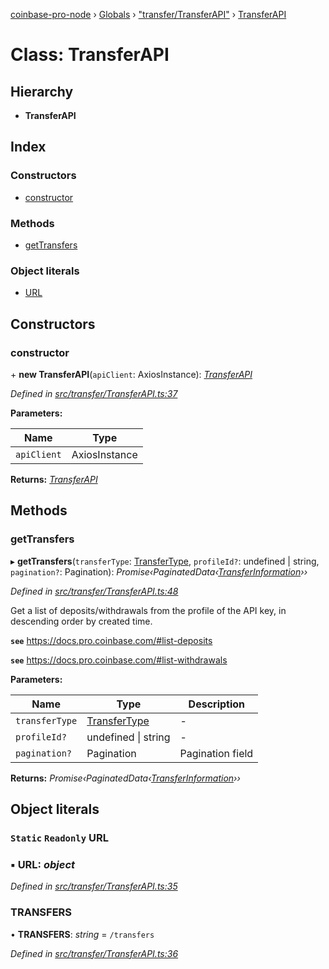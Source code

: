 [coinbase-pro-node](../README.md) › [Globals](../globals.md) › ["transfer/TransferAPI"](../modules/_transfer_transferapi_.md) › [TransferAPI](_transfer_transferapi_.transferapi.md)

# Class: TransferAPI

## Hierarchy

- **TransferAPI**

## Index

### Constructors

- [constructor](_transfer_transferapi_.transferapi.md#constructor)

### Methods

- [getTransfers](_transfer_transferapi_.transferapi.md#gettransfers)

### Object literals

- [URL](_transfer_transferapi_.transferapi.md#static-readonly-url)

## Constructors

### constructor

\+ **new TransferAPI**(`apiClient`: AxiosInstance): _[TransferAPI](_transfer_transferapi_.transferapi.md)_

_Defined in [src/transfer/TransferAPI.ts:37](https://github.com/bennyn/coinbase-pro-node/blob/2af663b/src/transfer/TransferAPI.ts#L37)_

**Parameters:**

| Name        | Type          |
| ----------- | ------------- |
| `apiClient` | AxiosInstance |

**Returns:** _[TransferAPI](_transfer_transferapi_.transferapi.md)_

## Methods

### getTransfers

▸ **getTransfers**(`transferType`: [TransferType](../enums/_transfer_transferapi_.transfertype.md), `profileId?`: undefined | string, `pagination?`: Pagination): _Promise‹PaginatedData‹[TransferInformation](../interfaces/_transfer_transferapi_.transferinformation.md)››_

_Defined in [src/transfer/TransferAPI.ts:48](https://github.com/bennyn/coinbase-pro-node/blob/2af663b/src/transfer/TransferAPI.ts#L48)_

Get a list of deposits/withdrawals from the profile of the API key, in descending order by created time.

**`see`** https://docs.pro.coinbase.com/#list-deposits

**`see`** https://docs.pro.coinbase.com/#list-withdrawals

**Parameters:**

| Name           | Type                                                            | Description      |
| -------------- | --------------------------------------------------------------- | ---------------- |
| `transferType` | [TransferType](../enums/_transfer_transferapi_.transfertype.md) | -                |
| `profileId?`   | undefined &#124; string                                         | -                |
| `pagination?`  | Pagination                                                      | Pagination field |

**Returns:** _Promise‹PaginatedData‹[TransferInformation](../interfaces/_transfer_transferapi_.transferinformation.md)››_

## Object literals

### `Static` `Readonly` URL

### ▪ **URL**: _object_

_Defined in [src/transfer/TransferAPI.ts:35](https://github.com/bennyn/coinbase-pro-node/blob/2af663b/src/transfer/TransferAPI.ts#L35)_

### TRANSFERS

• **TRANSFERS**: _string_ = `/transfers`

_Defined in [src/transfer/TransferAPI.ts:36](https://github.com/bennyn/coinbase-pro-node/blob/2af663b/src/transfer/TransferAPI.ts#L36)_

